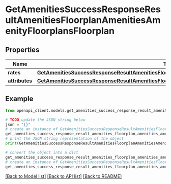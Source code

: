 # GetAmenitiesSuccessResponseResultAmenitiesFloorplanAmenitiesAmenityFloorplansFloorplan


## Properties

Name | Type | Description | Notes
------------ | ------------- | ------------- | -------------
**rates** | [**GetAmenitiesSuccessResponseResultAmenitiesFloorplanAmenitiesAmenityFloorplansFloorplanRates**](GetAmenitiesSuccessResponseResultAmenitiesFloorplanAmenitiesAmenityFloorplansFloorplanRates.md) |  | 
**attributes** | [**GetAmenitiesSuccessResponseResultAmenitiesFloorplanAmenitiesAmenityFloorplansFloorplanAttributes**](GetAmenitiesSuccessResponseResultAmenitiesFloorplanAmenitiesAmenityFloorplansFloorplanAttributes.md) |  | 

## Example

```python
from openapi_client.models.get_amenities_success_response_result_amenities_floorplan_amenities_amenity_floorplans_floorplan import GetAmenitiesSuccessResponseResultAmenitiesFloorplanAmenitiesAmenityFloorplansFloorplan

# TODO update the JSON string below
json = "{}"
# create an instance of GetAmenitiesSuccessResponseResultAmenitiesFloorplanAmenitiesAmenityFloorplansFloorplan from a JSON string
get_amenities_success_response_result_amenities_floorplan_amenities_amenity_floorplans_floorplan_instance = GetAmenitiesSuccessResponseResultAmenitiesFloorplanAmenitiesAmenityFloorplansFloorplan.from_json(json)
# print the JSON string representation of the object
print(GetAmenitiesSuccessResponseResultAmenitiesFloorplanAmenitiesAmenityFloorplansFloorplan.to_json())

# convert the object into a dict
get_amenities_success_response_result_amenities_floorplan_amenities_amenity_floorplans_floorplan_dict = get_amenities_success_response_result_amenities_floorplan_amenities_amenity_floorplans_floorplan_instance.to_dict()
# create an instance of GetAmenitiesSuccessResponseResultAmenitiesFloorplanAmenitiesAmenityFloorplansFloorplan from a dict
get_amenities_success_response_result_amenities_floorplan_amenities_amenity_floorplans_floorplan_from_dict = GetAmenitiesSuccessResponseResultAmenitiesFloorplanAmenitiesAmenityFloorplansFloorplan.from_dict(get_amenities_success_response_result_amenities_floorplan_amenities_amenity_floorplans_floorplan_dict)
```
[[Back to Model list]](../README.md#documentation-for-models) [[Back to API list]](../README.md#documentation-for-api-endpoints) [[Back to README]](../README.md)


